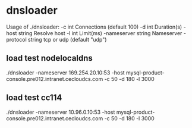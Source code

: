 # dnsloader

Usage of ./dnsloader:
  -c int
        Connections (default 100)
  -d int
        Duration(s)
  -host string
        Resolve host
  -l int
        Limit(ms)
  -nameserver string
        Nameserver
  -protocol string
        tcp or udp (default "udp")

## load test nodelocaldns
./dnsloader -nameserver 169.254.20.10:53 -host mysql-product-console.pre012.intranet.cecloudcs.com -c 50 -d 180 -l 3000

## load test cc114
./dnsloader -nameserver 10.96.0.10:53 -host mysql-product-console.pre012.intranet.cecloudcs.com -c 50 -d 180 -l 3000
